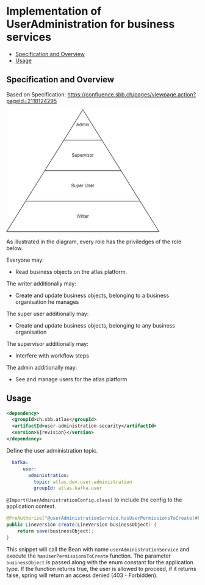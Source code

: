 # Implementation of UserAdministration for business services

<!-- toc -->

- [Specification and Overview](#specification-and-overview)
- [Usage](#usage)

<!-- tocstop -->

## Specification and Overview
Based on Specification: https://confluence.sbb.ch/pages/viewpage.action?pageId=2118124295

![Role Hierarchy](documentation/user-administration.png)

As illustrated in the diagram, every role has the priviledges of the role below.

Everyone may:
- Read business objects on the atlas platform.

The writer additionally may:
- Create and update business objects, belonging to a business organisation he manages

The super user additionally may:
- Create and update business objects, belonging to any business organisation

The supervisor additionally may:
- Interfere with workflow steps

The admin additionally may:
- See and manage users for the atlas platform

## Usage

```xml
<dependency>
  <groupId>ch.sbb.atlas</groupId>
  <artifactId>user-administration-security</artifactId>
  <version>${revision}</version>
</dependency>
```
Define the user administration topic.
```yaml
  kafka:
      user:
        administration:
          topic: atlas.dev.user.administration
          groupId: atlas.kafka.user
```

`@Import(UserAdministrationConfig.class)` to include the config to the application context.

```java
@PreAuthorize("@userAdministrationService.hasUserPermissionsToCreate(#businessObject, T(ch.sbb.atlas.kafka.model.user.admin.ApplicationType).LIDI)")
public LineVersion create(LineVersion businessObject) {
    return save(businessObject);
}
```

This snippet will call the Bean with name `userAdministrationService` and execute the `hasUserPermissionsToCreate` function. 
The parameter `businessObject` is passed along with the enum constant for the application type.
If the function returns true, the user is allowed to proceed, if it returns false, spring will return an access denied (403 - Forbidden).
